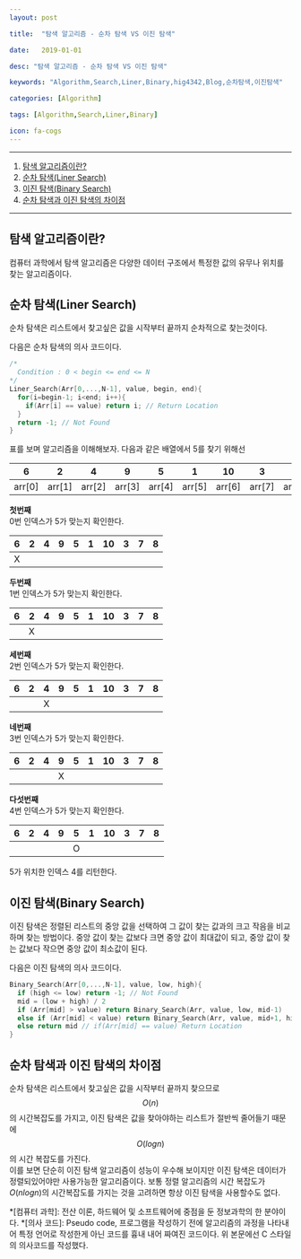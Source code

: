 ```yaml
---
layout: post
title:  "탐색 알고리즘 - 순차 탐색 VS 이진 탐색"
date:   2019-01-01
desc: "탐색 알고리즘 - 순차 탐색 VS 이진 탐색"
keywords: "Algorithm,Search,Liner,Binary,hig4342,Blog,순차탐색,이진탐색"
categories: [Algorithm]
tags: [Algorithm,Search,Liner,Binary]
icon: fa-cogs
---
```

***
1. [탐색 알고리즘이란?](#탐색-알고리즘이란)
2. [순차 탐색(Liner Search)](#순차-탐색liner-search)
3. [이진 탐색(Binary Search)](#이진-탐색binary-search)
4. [순차 탐색과 이진 탐색의 차이점](#순차-탐색과-이진-탐색의-차이점)

***

## 탐색 알고리즘이란?
컴퓨터 과학에서 탐색 알고리즘은 다양한 데이터 구조에서 특정한 값의 유무나 위치를 찾는 알고리즘이다.

## 순차 탐색(Liner Search)
순차 탐색은 리스트에서 찾고싶은 값을 시작부터 끝까지 순차적으로 찾는것이다.

다음은 순차 탐색의 의사 코드이다.
```c
/*
  Condition : 0 < begin <= end <= N
*/
Liner_Search(Arr[0,...,N-1], value, begin, end){
  for(i=begin-1; i<end; i++){
    if(Arr[i] == value) return i; // Return Location
  }
  return -1; // Not Found
}
```

표를 보며 알고리즘을 이해해보자.
다음과 같은 배열에서 5를 찾기 위해선

|   6    |   2    |   4    |   9    |   5    |   1    |   10   |   3    |   7    |   8    |
|:------:|:------:|:------:|:------:|:------:|:------:|:------:|:------:|:------:|:------:|
| arr[0] | arr[1] | arr[2] | arr[3] | arr[4] | arr[5] | arr[6] | arr[7] | arr[8] | arr[9] |
**첫번째**  
0번 인덱스가 5가 맞는지 확인한다.

| 6 | 2 | 4 | 9 | 5 | 1 | 10 | 3 | 7 | 8 |
|:-:|:-:|:-:|:-:|:-:|:-:|:--:|:-:|:-:|:-:|
| X |   |   |   |   |   |    |   |   |   |
**두번째**  
1번 인덱스가 5가 맞는지 확인한다.

| 6 | 2 | 4 | 9 | 5 | 1 | 10 | 3 | 7 | 8 |
|:-:|:-:|:-:|:-:|:-:|:-:|:--:|:-:|:-:|:-:|
|   | X |   |   |   |   |    |   |   |   |
**세번째**  
2번 인덱스가 5가 맞는지 확인한다.

| 6 | 2 | 4 | 9 | 5 | 1 | 10 | 3 | 7 | 8 |
|:-:|:-:|:-:|:-:|:-:|:-:|:--:|:-:|:-:|:-:|
|   |   | X |   |   |   |    |   |   |   |
**네번째**  
3번 인덱스가 5가 맞는지 확인한다.

| 6 | 2 | 4 | 9 | 5 | 1 | 10 | 3 | 7 | 8 |
|:-:|:-:|:-:|:-:|:-:|:-:|:--:|:-:|:-:|:-:|
|   |   |   | X |   |   |    |   |   |   |
**다섯번째**  
4번 인덱스가 5가 맞는지 확인한다.

| 6 | 2 | 4 | 9 | 5 | 1 | 10 | 3 | 7 | 8 |
|:-:|:-:|:-:|:-:|:-:|:-:|:--:|:-:|:-:|:-:|
|   |   |   |   | O |   |    |   |   |   |

5가 위치한 인덱스 4를 리턴한다.

## 이진 탐색(Binary Search)
이진 탐색은 정렬된 리스트의 중앙 값을 선택하여 그 값이 찾는 값과의 크고 작음을 비교하며 찾는 방법이다. 중앙 값이 찾는 값보다 크면 중앙 값이 최대값이 되고, 중앙 값이 찾는 값보다 작으면 중앙 값이 최소값이 된다.

다음은 이진 탐색의 의사 코드이다.
```c
Binary_Search(Arr[0,...,N-1], value, low, high){
  if (high <= low) return -1; // Not Found
  mid = (low + high) / 2
  if (Arr[mid] > value) return Binary_Search(Arr, value, low, mid-1)
  else if (Arr[mid] < value) return Binary_Search(Arr, value, mid+1, high)
  else return mid // if(Arr[mid] == value) Return Location
}
```

## 순차 탐색과 이진 탐색의 차이점
순차 탐색은 리스트에서 찾고싶은 값을 시작부터 끝까지 찾으므로 $$O(n)$$의 시간복잡도를 가지고, 이진 탐색은 값을 찾아야하는 리스트가 절반씩 줄어들기 때문에 $$O(logn)$$의 시간 복잡도를 가진다.  
이를 보면 단순히 이진 탐색 알고리즘이 성능이 우수해 보이지만 이진 탐색은 데이터가 정렬되있어야만 사용가능한 알고리즘이다. 보통 정렬 알고리즘의 시간 복잡도가 $O(nlogn)$의 시간복잡도를 가지는 것을 고려하면 항상 이진 탐색을 사용할수도 없다.

*[컴퓨터 과학]: 전산 이론, 하드웨어 및 소프트웨어에 중점을 둔 정보과학의 한 분야이다.
*[의사 코드]: Pseudo code, 프로그램을 작성하기 전에 알고리즘의 과정을 나타내어 특정 언어로 작성한게 아닌 코드를 흉내 내어 짜여진 코드이다. 위 본문에선 C 스타일의 의사코드를 작성했다.
